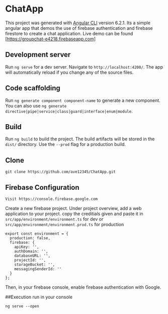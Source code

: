 # ChatApp

This project was generated with [Angular CLI](https://github.com/angular/angular-cli) version 6.2.1.
Its a simple angular app that demos the use of firebase authentication and firebase firestore to create a chat application. Live demo can be found [https://groupchat-e4218.firebaseapp.com]

## Development server

Run `ng serve` for a dev server. Navigate to `http://localhost:4200/`. The app will automatically reload if you change any of the source files.

## Code scaffolding

Run `ng generate component component-name` to generate a new component. You can also use `ng generate directive|pipe|service|class|guard|interface|enum|module`.

## Build

Run `ng build` to build the project. The build artifacts will be stored in the `dist/` directory. Use the `--prod` flag for a production build.

 ## Clone
```
git clone https://github.com/ave12345/ChatApp.git
```

## Firebase Configuration
```
Visit https://console.firebase.google.com 
```
Create a new firebase project. Under project overview, add a web application to your project. copy the creditials given and paste it in `src/app/environment/environment.ts` for dev or `src/app/environment/environment.prod.ts` for production
```
export const environment = {
  production: false,
  firebase: {
    apiKey: '',
    authDomain: '',
    databaseURL: '',
    projectId: '',
    storageBucket: '',
    messagingSenderId: ''
  }
};
```
 Then, in your firebase console, enable firebase authentication with Google.

##Execution
run in your console
```
ng serve --open
```
